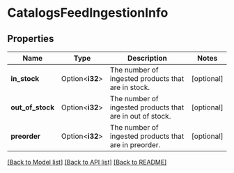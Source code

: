 # CatalogsFeedIngestionInfo

## Properties

Name | Type | Description | Notes
------------ | ------------- | ------------- | -------------
**in_stock** | Option<**i32**> | The number of ingested products that are in stock. | [optional]
**out_of_stock** | Option<**i32**> | The number of ingested products that are in out of stock. | [optional]
**preorder** | Option<**i32**> | The number of ingested products that are in preorder. | [optional]

[[Back to Model list]](../README.md#documentation-for-models) [[Back to API list]](../README.md#documentation-for-api-endpoints) [[Back to README]](../README.md)


